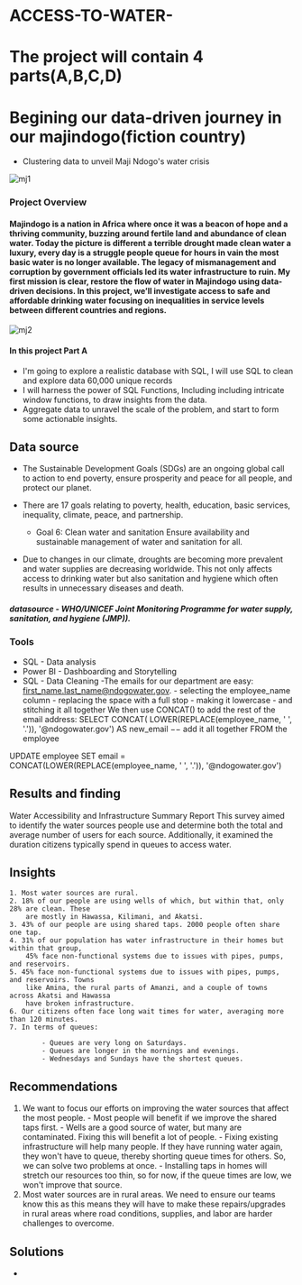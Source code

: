 # ACCESS-TO-WATER-
# The project will contain 4 parts(A,B,C,D)
# Begining our data-driven journey in our majindogo(fiction country)
- Clustering data to unveil Maji Ndogo's water crisis

![mj1](https://github.com/ngangawairimu/Access-to-water-Part-A/assets/140246805/80d1e8ae-30ae-4adb-ade8-ddd2238bcf19)


### Project Overview
#### Majindogo is a nation in Africa where once it was a beacon of hope and a thriving community, buzzing around fertile land and abundance of clean water. Today the picture is different a terrible drought made clean water a luxury, every day is a struggle people queue for hours in vain  the most basic  water  is no longer available. The legacy of mismanagement and corruption by government officials led  its water infrastructure to ruin. My first mission is clear, restore the flow of water in Majindogo using data-driven decisions. In this project, we’ll investigate access to safe and affordable drinking water focusing on inequalities in service levels between different countries and regions.
![mj2](https://github.com/ngangawairimu/Access-to-water-Part-A/assets/140246805/01f3ee62-62e8-4e5e-a8b2-ade5212e1411)


#### In this project Part A
- I'm going to explore  a realistic database with SQL, I will use SQL to clean and explore data 60,000 unique records
- I will harness the power of SQL Functions, Including including intricate window functions, to draw insights from the data.
- Aggregate data to unravel the scale of the problem, and start to form some actionable insights.

## Data source
- The Sustainable Development Goals (SDGs) are an ongoing global call to action to end poverty, ensure prosperity and peace for all people, and protect our planet.

- There are 17 goals relating to poverty, health, education, basic services, inequality, climate, peace, and partnership.
    -    Goal 6: Clean water and sanitation
Ensure availability and sustainable management of water and sanitation for all.
- Due to changes in our climate, droughts are becoming more prevalent and water supplies are decreasing worldwide. This not only affects access to drinking water but also sanitation and hygiene which often results in unnecessary diseases and death.
##### datasource - WHO/UNICEF Joint Monitoring Programme for water supply, sanitation, and hygiene (JMP)).
### Tools
- SQL - Data analysis
- Power BI - Dashboarding and Storytelling
- SQL - Data Cleaning
          -The emails for our department are easy: first_name.last_name@ndogowater.gov.
            - selecting the employee_name column - replacing the space with a full stop - making it
                    lowercase - and stitching it all together
We then use CONCAT() to add the rest of the email address: SELECT CONCAT(
LOWER(REPLACE(employee_name, &#39; &#39;, &#39;.&#39;)), &#39;@ndogowater.gov&#39;) AS new_email
−− add it all together FROM the employee

UPDATE employee SET email = CONCAT(LOWER(REPLACE(employee_name, &#39; &#39;, &#39;.&#39;)),
&#39;@ndogowater.gov&#39;)

  ## Results and finding
Water Accessibility and Infrastructure Summary Report
This survey aimed to identify the water sources people use and determine both the total and
average number of users for each source. Additionally, it examined the duration citizens typically
spend in queues to access water.
## Insights
    1. Most water sources are rural.
    2. 18% of our people are using wells of which, but within that, only 28% are clean. These
        are mostly in Hawassa, Kilimani, and Akatsi.
    3. 43% of our people are using shared taps. 2000 people often share one tap.
    4. 31% of our population has water infrastructure in their homes but within that group,
        45% face non-functional systems due to issues with pipes, pumps, and reservoirs.
    5. 45% face non-functional systems due to issues with pipes, pumps, and reservoirs. Towns
        like Amina, the rural parts of Amanzi, and a couple of towns across Akatsi and Hawassa
        have broken infrastructure.
    6. Our citizens often face long wait times for water, averaging more than 120 minutes.
    7. In terms of queues:

            - Queues are very long on Saturdays.
            - Queues are longer in the mornings and evenings.
            - Wednesdays and Sundays have the shortest queues.

## Recommendations
1. We want to focus our efforts on improving the water sources that affect the most people.
        - Most people will benefit if we improve the shared taps first.
        - Wells are a good source of water, but many are contaminated. Fixing this will benefit a
        lot of people.
        - Fixing existing infrastructure will help many people. If they have running water again,
        they won&#39;t have to queue, thereby shorting queue times for
        others. So, we can solve two problems at once.
        - Installing taps in homes will stretch our resources too thin, so for now, if the queue
        times are low, we won&#39;t improve that source.
2. Most water sources are in rural areas. We need to ensure our teams know this as this
means they will have to make these repairs/upgrades in rural areas where road
conditions, supplies, and labor are harder challenges to overcome.

## Solutions
- 
